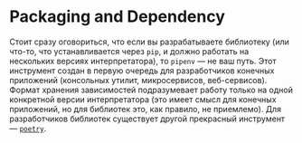 # Packaging and Dependency

Стоит сразу оговориться, что если вы разрабатываете библиотеку (или что-то, что устанавливается через `pip`, и должно работать на нескольких версиях интерпретатора), то `pipenv` — не ваш путь. Этот инструмент создан в первую очередь для разработчиков конечных приложений (консольных утилит, микросервисов, веб-сервисов). Формат хранения зависимостей подразумевает работу только на одной конкретной версии интерпретатора (это имеет смысл для конечных приложений, но для библиотек это, как правило, не приемлемо). Для разработчиков библиотек существует другой прекрасный инструмент — [`poetry`](https://python-poetry.org/).